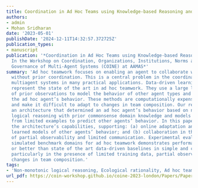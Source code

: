 ```yaml
---
title: Coordination in Ad Hoc Teams using Knowledge-based Reasoning and Learning
authors:
- admin
- Mohan Sridharan
date: '2023-05-01'
publishDate: '2024-12-11T14:32:57.372725Z'
publication_types:
- manuscript
publication: '*Coordination in Ad Hoc Teams using Knowledge-based Reasoning and Learning.
  In the Workshop on Coordination, Organizations, Institutions, Norms and Ethics for
  Governance of Multi-Agent Systems (COINE) at AAMAS*'
summary: 'Ad hoc teamwork focuses on enabling an agent to collaborate with others
  without prior coordination. This is a central problem in the coordination of open
  multiagent systems in many practical applications. Data-driven learning methods
  represent the state of the art in ad hoc teamwork. They use a large labeled dataset
  of prior observations to model the behavior of other agent types and to determine
  the ad hoc agent’s behavior. These methods are computationally expensive, lack transparency,
  and make it difficult to adapt to changes in team composition. Our recent work introduced
  an architecture that determined an ad hoc agent’s behavior based on non-monotonic
  logical reasoning with prior commonsense domain knowledge and models that were learned
  from limited examples to predict other agents’ behavior. In this paper, we expand
  the architecture’s capabilities, supporting: (a) online adaptation and choice of
  learned models of other agents’ behavior; and (b) collaboration in the presence
  of partial observability and limited communication. Experimental evaluation in two
  simulated benchmark domains for ad hoc teamwork demonstrates performance comparable
  or better than state of the art data-driven baselines in simple and complex scenarios,
  particularly in the presence of limited training data, partial observability, and
  changes in team composition.'
tags:
- 'Non-monotonic logical reasoning, Ecological rationality, Ad hoc teamwork'
url_pdf: https://coin-workshop.github.io/coine-2023-london/Papers/Paper-6.pdf
---
```

